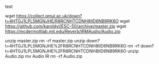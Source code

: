 test

wget https://collect.qmul.ac.uk/down?t=4HTGJ1LPL5MGNJHE/R8RCNHTCDNH8IID6NB9RK6O
wget https://github.com/karoldvl/ESC-50/archive/master.zip
wget https://mcdermottlab.mit.edu/Reverb/IRMAudio/Audio.zip

unzip master.zip
rm -rf master.zip
unzip down\?t\=4HTGJ1LPL5MGNJHE%2FR8RCNHTCDNH8IID6NB9RK6O
rm -rf down\?t\=4HTGJ1LPL5MGNJHE%2FR8RCNHTCDNH8IID6NB9RK6O
unzip Audio.zip
mv Audio IR
rm -rf Audio.zip
